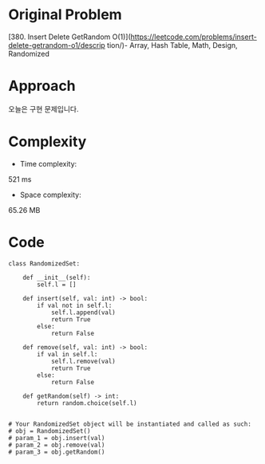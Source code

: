 # Original Problem
<!-- Describe your first thoughts on how to solve this problem. -->
[380. Insert Delete GetRandom O(1)](https://leetcode.com/problems/insert-delete-getrandom-o1/descrip    tion/)- Array, Hash Table, Math, Design, Randomized
# Approach
<!-- Describe your approach to solving the problem. -->
오늘은 구현 문제입니다. 

# Complexity
- Time complexity:
<!-- Add your time complexity here, e.g. $$O(n)$$ -->
521 ms

- Space complexity:
<!-- Add your space complexity here, e.g. $$O(n)$$ -->
65.26 MB

# Code
```
class RandomizedSet:

    def __init__(self):
        self.l = []

    def insert(self, val: int) -> bool:
        if val not in self.l:
            self.l.append(val)
            return True
        else:
            return False

    def remove(self, val: int) -> bool:
        if val in self.l:
            self.l.remove(val)
            return True
        else:
            return False

    def getRandom(self) -> int:
        return random.choice(self.l)


# Your RandomizedSet object will be instantiated and called as such:
# obj = RandomizedSet()
# param_1 = obj.insert(val)
# param_2 = obj.remove(val)
# param_3 = obj.getRandom()
```
